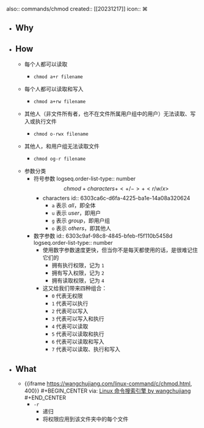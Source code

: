 also:: commands/chmod
created:: [[20231217]]
icon:: ⌘
- ## Why
- ## How
  - 每个人都可以读取
    - ```shell
      chmod a+r filename
      ```
  - 每个人都可以读取和写入
    - ```shell
      chmod a+rw filename
      ```
  - 其他人（非文件所有者，也不在文件所属用户组中的用户）无法读取、写入或执行文件
    - ```shell
      chmod o-rwx filename
      ```
  - 其他人，和用户组无法读取文件
    - ```shell
      chmod og-r filename
      ```
  - 参数分类
    - 符号参数
      logseq.order-list-type:: number
      $$chmod + characters + <+/-> + <r/w/x>$$
      - characters
        id:: 6303ca6c-d6fa-4225-ba1e-14a08a320624
        - `a` 表示 *all*，即全体
        - `u` 表示 *user*，即用户
        - `g` 表示 *group*，即用户组
        - `o` 表示 *others*，即其他人
    - 数字参数
      id:: 6303c9af-98c8-4845-bfeb-f5f110b5458d
      logseq.order-list-type:: number
      - 使用数字参数速度更快，但当你不是每天都使用的话，是很难记住它们的
        - 拥有执行权限，记为 `1`
        - 拥有写入权限，记为 `2`
        - 拥有读取权限，记为 `4`
      - 这又给我们带来四种组合：
        - `0` 代表无权限
        - `1` 代表可以执行
        - `2` 代表可以写入
        - `3` 代表可以写入和执行
        - `4` 代表可以读取
        - `5` 代表可以读取和执行
        - `6` 代表可以读取和写入
        - `7` 代表可以读取、执行和写入
- ## What
  - {{iframe https://wangchujiang.com/linux-command/c/chmod.html, 400}}
    #+BEGIN_CENTER
    via: [Linux 命令搜索引擎 by wangchujiang](https://wangchujiang.com/linux-command/c/chmod.html)
    #+END_CENTER
    - `-r`
      - 递归
      - 将权限应用到该文件夹中的每个文件